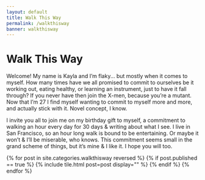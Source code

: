 ```yaml
---
layout: default
title: Walk This Way
permalink: /walkthisway
banner: walkthisway
---
```

# Walk This Way

Welcome! My name is Kayla and I’m flaky... but mostly when it comes to myself. How many times have we all promised to commit to ourselves be it working out, eating healthy, or learning an instrument, just to have it fall through? If you never have then join the X-men, because you’re a mutant. Now that I’m 27 I find myself wanting to commit to myself more and more, and actually stick with it. Novel concept, I know.

I invite you all to join me  on my birthday gift to myself, a commitment to walking an hour every day for 30 days & writing about what I see. I live in San Francisco, so an hour long walk is bound to be entertaining. Or maybe it won’t & I’ll be miserable, who knows. This commitment seems small in the grand scheme of things, but it’s mine & I like it. I hope you will too.

<div class="tiles row">
  {% for post in site.categories.walkthisway reversed %}
    {% if post.published == true %}
      {% include tile.html post=post display="" %}
    {% endif %}
  {% endfor %}
</div>
